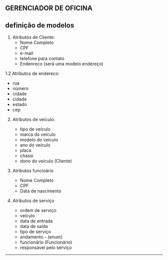 ## GERENCIADOR DE OFICINA

**definição de modelos**
----
1. Atributos de Cliente:
    *  Nome Completo 
    *  CPF
    *  e-mail
    *  telefone para contato
    *  Endenreco (será uma modelo endereço)


1.2 Atributos de endereco:
   *  rua
   *  número
   *  cidade
   *  cidade
   *  estado
   *  cep

 
2. Atributos de veículo:
    *  tipo de veículo
    *  marca do veículo
    *  modelo do veículo
    *  ano do veículo
    *  placa
    *  chassi
    *  dono do veículo (Cliente)

3. Atributos funcioário
    *  Nome Completo
    *  CPF
    *  Data de nascimento
    
4. Atributos de serviço
    * ordem de serviço
    * veículo
    * data de entrada
    * data de saída
    * tipo de serviço
    * andamento - (enum)
    * funcionário (Funcionário)
    * responsavel pelo serviço
    
---



